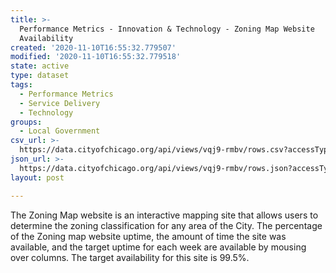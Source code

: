 ```yaml
---
title: >-
  Performance Metrics - Innovation & Technology - Zoning Map Website
  Availability
created: '2020-11-10T16:55:32.779507'
modified: '2020-11-10T16:55:32.779518'
state: active
type: dataset
tags:
  - Performance Metrics
  - Service Delivery
  - Technology
groups:
  - Local Government
csv_url: >-
  https://data.cityofchicago.org/api/views/vqj9-rmbv/rows.csv?accessType=DOWNLOAD
json_url: >-
  https://data.cityofchicago.org/api/views/vqj9-rmbv/rows.json?accessType=DOWNLOAD
layout: post

---
```

The Zoning Map website is an interactive mapping site that allows users to determine the zoning classification for any area of the City. The percentage of the Zoning map website uptime, the amount of time the site was available, and the target uptime for each week are available by mousing over columns. The target availability for this site is 99.5%.
